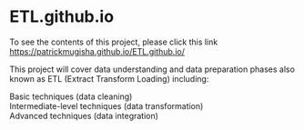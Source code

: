 # ETL.github.io

To see the contents of this project, please click this link https://patrickmugisha.github.io/ETL.github.io/

This project will cover data understanding and data preparation phases also known as ETL (Extract Transform Loading) including:

Basic techniques (data cleaning) <br>Intermediate-level techniques (data transformation) <br>Advanced techniques (data integration)
